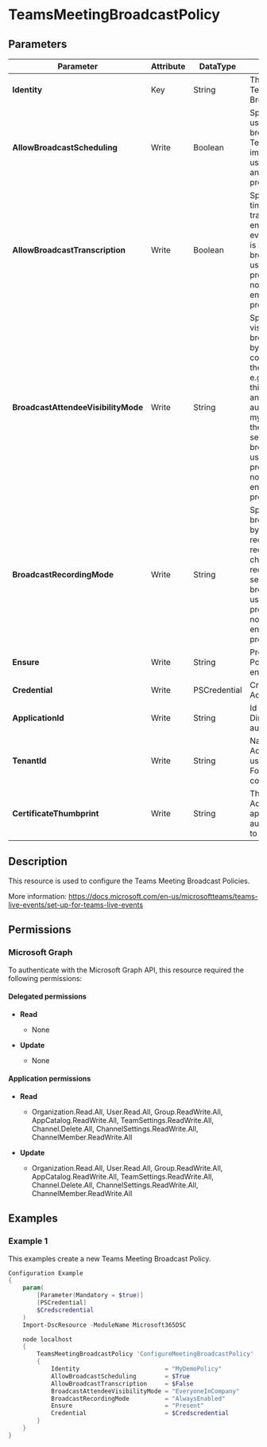 ﻿# TeamsMeetingBroadcastPolicy

## Parameters

| Parameter | Attribute | DataType | Description | Allowed Values |
| --- | --- | --- | --- | --- |
| **Identity** | Key | String | The identifier of the Teams Meeting Broadcast Policy. | |
| **AllowBroadcastScheduling** | Write | Boolean | Specifies whether this user can create broadcast events in Teams. This settng impacts broadcasts that use both self-service and external encoder production methods. | |
| **AllowBroadcastTranscription** | Write | Boolean | Specifies whether real-time transcription and translation can be enabled in the broadcast event. Note: this setting is applicable to broadcast events that use Teams Meeting production only and does not apply when external encoder is used as production method. | |
| **BroadcastAttendeeVisibilityMode** | Write | String | Specifies the attendee visibility mode of the broadcast events created by this user.  This setting controls who can watch the broadcast event - e.g. anyone can watch this event including anonymous users or only authenticated users in my company can watch the event.  Note: this setting is applicable to broadcast events that use Teams Meeting production only and does not apply when external encoder is used as production method. | `Everyone`, `EveryoneInCompany`, `InvitedUsersInCompany`, `EveryoneInCompanyAndExternal`, `InvitedUsersInCompanyAndExternal` |
| **BroadcastRecordingMode** | Write | String | Specifies whether broadcast events created by this user are always recorded, never recorded or user can choose whether to record or not. Note: this setting is applicable to broadcast events that use Teams Meeting production only and does not apply when external encoder is used as production method. | `AlwaysEnabled`, `AlwaysDisabled`, `UserOverride` |
| **Ensure** | Write | String | Present ensures the Policy exists, absent ensures it is removed | `Present`, `Absent` |
| **Credential** | Write | PSCredential | Credentials of the Teams Admin | |
| **ApplicationId** | Write | String | Id of the Azure Active Directory application to authenticate with. | |
| **TenantId** | Write | String | Name of the Azure Active Directory tenant used for authentication. Format contoso.onmicrosoft.com | |
| **CertificateThumbprint** | Write | String | Thumbprint of the Azure Active Directory application's authentication certificate to use for authentication. | |

## Description

This resource is used to configure the Teams Meeting Broadcast Policies.

More information: https://docs.microsoft.com/en-us/microsoftteams/teams-live-events/set-up-for-teams-live-events

## Permissions

### Microsoft Graph

To authenticate with the Microsoft Graph API, this resource required the following permissions:

#### Delegated permissions

- **Read**

    - None

- **Update**

    - None

#### Application permissions

- **Read**

    - Organization.Read.All, User.Read.All, Group.ReadWrite.All, AppCatalog.ReadWrite.All, TeamSettings.ReadWrite.All, Channel.Delete.All, ChannelSettings.ReadWrite.All, ChannelMember.ReadWrite.All

- **Update**

    - Organization.Read.All, User.Read.All, Group.ReadWrite.All, AppCatalog.ReadWrite.All, TeamSettings.ReadWrite.All, Channel.Delete.All, ChannelSettings.ReadWrite.All, ChannelMember.ReadWrite.All

## Examples

### Example 1

This examples create a new Teams Meeting Broadcast Policy.

```powershell
Configuration Example
{
    param(
        [Parameter(Mandatory = $true)]
        [PSCredential]
        $Credscredential
    )
    Import-DscResource -ModuleName Microsoft365DSC

    node localhost
    {
        TeamsMeetingBroadcastPolicy 'ConfigureMeetingBroadcastPolicy'
        {
            Identity                        = "MyDemoPolicy"
            AllowBroadcastScheduling        = $True
            AllowBroadcastTranscription     = $False
            BroadcastAttendeeVisibilityMode = "EveryoneInCompany"
            BroadcastRecordingMode          = "AlwaysEnabled"
            Ensure                          = "Present"
            Credential                      = $Credscredential
        }
    }
}
```

